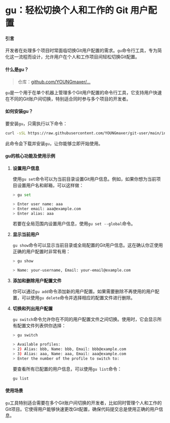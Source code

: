 # gu：轻松切换个人和工作的 Git 用户配置
      

#### 引言

开发者在处理多个项目时常面临切换Git用户配置的需求。`gu`命令行工具，专为简化这一流程而设计，允许用户在个人和工作项目间轻松切换Git配置。

#### 什么是gu？

> 仓库：[github.com/YOUNGmaxer/…](https://link.juejin.cn/?target=https%3A%2F%2Fgithub.com%2FYOUNGmaxer%2Fgit-user "https://github.com/YOUNGmaxer/git-user")

`gu`是一个用于在单个机器上管理多个Git用户配置的命令行工具，它支持用户快速在不同的Git账户间切换，特别适合同时参与多个项目的开发者。

#### 如何安装gu？

要安装`gu`，只需执行以下命令：

```bash
curl -sSL https://raw.githubusercontent.com/YOUNGmaxer/git-user/main/install.sh | bash

```

此命令会下载并安装`gu`，让你能够立即开始使用。

#### gu的核心功能及使用示例

1.  **设置用户信息**
    
    使用`gu set`命令可以为当前目录设置Git用户信息。例如，如果你想为当前项目设置用户名和邮箱，可以这样做：
    
    ```bash
    > gu set
    
    > Enter user name: aaa
    > Enter email: aaa@example.com
    > Enter alias: aaa
    
    ```
    
    若要在全局范围内设置用户信息，使用`gu set --global`命令。
    
2.  **显示当前用户**
    
    `gu show`命令可以显示当前目录或全局配置的Git用户信息。这在确认你正使用正确的用户配置时非常有用：
    
    ```bash
    > gu show
    
    > Name: your-username, Email: your-email@example.com
    
    ```
    
3.  **添加和删除用户配置文件**
    
    你可以通过`gu add`命令添加新的用户配置。如果需要删除不再使用的用户配置，可以使用`gu delete`命令并选择相应的配置文件进行删除。
    
4.  **切换和列出用户配置**
    
    `gu switch`命令允许你在不同的用户配置文件之间切换。使用时，它会显示所有配置文件列表供你选择：
    
    ```bash
    > gu switch
    
    > Available profiles:
    > 2) Alias: bbb, Name: bbb, Email: bbb@example.com
    > 3) Alias: aaa, Name: aaa, Email: aaa@example.com
    > Enter the number of the profile to switch to: 
    
    ```
    
    要查看所有已配置的用户信息，可以使用`gu list`命令：
    
    ```bash
    gu list
    
    ```
    

#### 使用场景

`gu`工具特别适合需要在多个Git账户间切换的开发者，比如同时管理个人和工作的Git项目。它使得用户能够快速更改Git配置，确保代码提交总是使用正确的用户信息。
